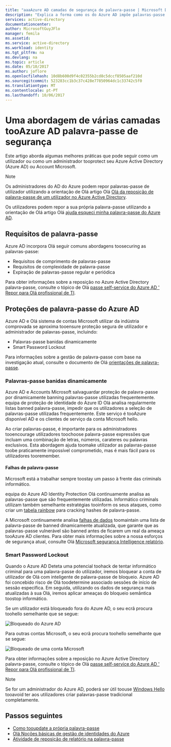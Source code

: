 ```yaml
---
title: "aaaAzure AD camadas de segurança de palavra-passe | Microsoft Docs"
description: "Explica a forma como os do Azure AD impõe palavras-passe seguras e protege as palavras-passe de utilizadores de criminals informático,"
services: active-directory
documentationcenter: 
author: MicrosoftGuyJFlo
manager: femila
ms.assetid: 
ms.service: active-directory
ms.workload: identity
ms.tgt_pltfrm: na
ms.devlang: na
ms.topic: article
ms.date: 05/10/2017
ms.author: joflore
ms.openlocfilehash: 10d8b600d9f4c02355b2cd8c5dccf8505aaf210d
ms.sourcegitcommit: 523283cc1b3c37c428e77850964dc1c33742c5f0
ms.translationtype: MT
ms.contentlocale: pt-PT
ms.lasthandoff: 10/06/2017
---
```

# <a name="a-multi-tiered-approach-tooazure-ad-password-security"></a>Uma abordagem de várias camadas tooAzure AD palavra-passe de segurança

Este artigo aborda algumas melhores práticas que pode seguir como um utilizador ou como um administrador tooprotect seu Azure Active Directory (Azure AD) ou Account Microsoft.

 > [!NOTE]
 > Os administradores do AD do Azure podem repor palavras-passe de utilizador utilizando a orientação de Olá artigo Olá [Olá da reposição de palavra-passe de um utilizador no Azure Active Directory](active-directory-users-reset-password-azure-portal.md).
 >
 > Os utilizadores podem repor a sua própria palavra-passe utilizando a orientação de Olá artigo Olá [ajuda esqueci minha palavra-passe do Azure AD](active-directory-passwords-update-your-own-password.md).
 >

## <a name="password-requirements"></a>Requisitos de palavra-passe

Azure AD incorpora Olá seguir comuns abordagens toosecuring as palavras-passe:

* Requisitos de comprimento de palavras-passe
* Requisitos de complexidade de palavra-passe
* Expiração de palavras-passe regular e periódica

Para obter informações sobre a reposição no Azure Active Directory palavra-passe, consulte o tópico de Olá [passe self-service do Azure AD ' Repor para Olá profissional de TI](active-directory-passwords.md).

## <a name="azure-ad-password-protections"></a>Proteções de palavra-passe do Azure AD

Azure AD e Olá sistema de contas Microsoft utilizar da indústria comprovada se aproxima tooensure proteção segura de utilizador e administrador de palavras-passe, incluindo:

* Palavras-passe banidas dinamicamente
* Smart Password Lockout

Para informações sobre a gestão de palavra-passe com base na investigação atual, consulte o documento de Olá [orientações de palavra-passe](http://aka.ms/passwordguidance).

### <a name="dynamically-banned-passwords"></a>Palavras-passe banidas dinamicamente

Azure AD e Accounts Microsoft salvaguardar proteção de palavra-passe por dinamicamente banning palavras-passe utilizadas frequentemente. equipa de proteção de identidade do Azure ID Olá analisa regularmente listas banned palavra-passe, impedir que os utilizadores a seleção de palavras-passe utilizadas frequentemente. Este serviço é tooAzure disponível AD e os clientes de serviço da conta Microsoft hello.

Ao criar palavras-passe, é importante para os administradores tooencourage utilizadores toochoose palavra-passe expressões que incluam uma combinação de letras, números, carateres ou palavras exclusivos. Esta abordagem ajuda toomake utilizador as palavras-passe toobe praticamente impossível comprometido, mas é mais fácil para os utilizadores tooremember.

#### <a name="password-breaches"></a>Falhas de palavra-passe

Microsoft está a trabalhar sempre toostay um passo à frente das criminals informático.

equipa do Azure AD Identity Protection Olá continuamente analisa as palavras-passe que são frequentemente utilizadas. Informático criminals utilizam também semelhante estratégias tooinform os seus ataques, como criar um [tabela rainbow](https://en.wikipedia.org/wiki/Rainbow_table) para cracking hashes de palavra-passe.

A Microsoft continuamente analisa [falhas de dados](https://www.privacyrights.org/data-breaches) toomaintain uma lista de palavra-passe de banned dinamicamente atualizada, que garante que as palavras-passe vulnerável são banned antes de ficarem um real da ameaça tooAzure AD clientes. Para obter mais informações sobre a nossa esforços de segurança atual, consulte Olá [Microsoft segurança Intelligence relatório](https://www.microsoft.com/security/sir/default.aspx).

### <a name="smart-password-lockout"></a>Smart Password Lockout

Quando o Azure AD Deteta uma potencial toohack de tentar informático criminal para uma palavra-passe do utilizador, iremos bloquear a conta de utilizador de Olá com inteligente de palavra-passe de bloqueio. Azure AD foi concebido risco de Olá toodetermine associado sessões de início de sessão específica. Em seguida, utilizando os dados de segurança mais atualizadas à sua Olá, iremos aplicar ameaças do bloqueio semântica toostop informático.

Se um utilizador está bloqueado fora do Azure AD, o seu ecrã procura toohello semelhante que se segue:

  ![Bloqueado do Azure AD](./media/active-directory-secure-passwords/locked-out-azuread.png)

Para outras contas Microsoft, o seu ecrã procura toohello semelhante que se segue:

  ![Bloqueado de uma conta Microsoft](./media/active-directory-secure-passwords/locked-out-ms-accounts.png)

Para obter informações sobre a reposição no Azure Active Directory palavra-passe, consulte o tópico de Olá [passe self-service do Azure AD ' Repor para Olá profissional de TI](active-directory-passwords.md).

  >[!NOTE]
  >Se for um administrador do Azure AD, poderá ser útil toouse [Windows Hello](https://www.microsoft.com/windows/windows-hello) tooavoid ter aos utilizadores criar palavras-passe tradicional completamente.
  >

## <a name="next-steps"></a>Passos seguintes

* [Como tooupdate a própria palavra-passe](active-directory-passwords-update-your-own-password.md)
* [Olá Noções básicas de gestão de identidades do Azure](fundamentals-identity.md)
* [Atividade de reposição de relatório na palavra-passe](active-directory-passwords-reporting.md)


